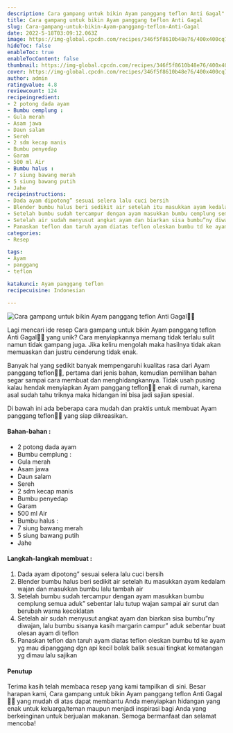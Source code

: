 ```yaml
---
description: Cara gampang untuk bikin Ayam panggang teflon Anti Gagal"
title: Cara gampang untuk bikin Ayam panggang teflon Anti Gagal
slug: Cara-gampang-untuk-bikin-Ayam-panggang-teflon-Anti-Gagal
date: 2022-5-18T03:09:12.063Z
image: https://img-global.cpcdn.com/recipes/346f5f8610b48e76/400x400cq70/photo.jpg
hideToc: false
enableToc: true
enableTocContent: false
thumbnail: https://img-global.cpcdn.com/recipes/346f5f8610b48e76/400x400cq70/photo.jpg
cover: https://img-global.cpcdn.com/recipes/346f5f8610b48e76/400x400cq70/photo.jpg
author: admin
ratingvalue: 4.8
reviewcount: 124
recipeingredient:
- 2 potong dada ayam
- Bumbu cemplung :
- Gula merah
- Asam jawa
- Daun salam
- Sereh
- 2 sdm kecap manis
- Bumbu penyedap
- Garam
- 500 ml Air
- Bumbu halus :
- 7 siung bawang merah
- 5 siung bawang putih
- Jahe
recipeinstructions:
- Dada ayam dipotong” sesuai selera lalu cuci bersih
- Blender bumbu halus beri sedikit air setelah itu masukkan ayam kedalam wajan dan masukkan bumbu lalu tambah air
- Setelah bumbu sudah tercampur dengan ayam masukkan bumbu cemplung semua aduk” sebentar lalu tutup wajan sampai air surut dan berubah warna kecoklatan
- Setelah air sudah menyusut angkat ayam dan biarkan sisa bumbu”ny diwajan, lalu bumbu sisanya kasih margarin campur” aduk sebentar buat olesan ayam di teflon
- Panaskan teflon dan taruh ayam diatas teflon oleskan bumbu td ke ayam yg mau dipanggang dgn api kecil bolak balik sesuai tingkat kematangan yg dimau lalu sajikan
categories:
- Resep

tags:
- Ayam
- panggang
- teflon

katakunci: Ayam panggang teflon
recipecuisine: Indonesian

---
```


![Cara gampang untuk bikin Ayam panggang teflon Anti Gagal👩‍🍳](https://img-global.cpcdn.com/recipes/346f5f8610b48e76/400x400cq70/photo.jpg)

Lagi mencari ide resep Cara gampang untuk bikin Ayam panggang teflon Anti Gagal👩‍🍳 yang unik? Cara menyiapkannya memang tidak terlalu sulit namun tidak gampang juga. Jika keliru mengolah maka hasilnya tidak akan memuaskan dan justru cenderung tidak enak.

Banyak hal yang sedikit banyak mempengaruhi kualitas rasa dari Ayam panggang teflon👩‍🍳, pertama dari jenis bahan, kemudian pemilihan bahan segar sampai cara membuat dan menghidangkannya. Tidak usah pusing kalau hendak menyiapkan Ayam panggang teflon👩‍🍳 enak di rumah, karena asal sudah tahu triknya maka hidangan ini bisa jadi sajian spesial.

Di bawah ini ada beberapa cara mudah dan praktis untuk membuat Ayam panggang teflon👩‍🍳 yang siap dikreasikan.

<!--inarticleads1-->

#### Bahan-bahan :

- 2 potong dada ayam
- Bumbu cemplung :
- Gula merah
- Asam jawa
- Daun salam
- Sereh
- 2 sdm kecap manis
- Bumbu penyedap
- Garam
- 500 ml Air
- Bumbu halus :
- 7 siung bawang merah
- 5 siung bawang putih
- Jahe

<!--inarticleads2-->

#### Langkah-langkah membuat :

1. Dada ayam dipotong” sesuai selera lalu cuci bersih
1. Blender bumbu halus beri sedikit air setelah itu masukkan ayam kedalam wajan dan masukkan bumbu lalu tambah air
1. Setelah bumbu sudah tercampur dengan ayam masukkan bumbu cemplung semua aduk” sebentar lalu tutup wajan sampai air surut dan berubah warna kecoklatan
1. Setelah air sudah menyusut angkat ayam dan biarkan sisa bumbu”ny diwajan, lalu bumbu sisanya kasih margarin campur” aduk sebentar buat olesan ayam di teflon
1. Panaskan teflon dan taruh ayam diatas teflon oleskan bumbu td ke ayam yg mau dipanggang dgn api kecil bolak balik sesuai tingkat kematangan yg dimau lalu sajikan

#### Penutup

Terima kasih telah membaca resep yang kami tampilkan di sini. Besar harapan kami, Cara gampang untuk bikin Ayam panggang teflon Anti Gagal👩‍🍳 yang mudah di atas dapat membantu Anda menyiapkan hidangan yang enak untuk keluarga/teman maupun menjadi inspirasi bagi Anda yang berkeinginan untuk berjualan makanan. Semoga bermanfaat dan selamat mencoba!